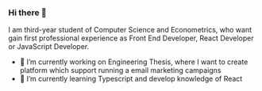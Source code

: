 ### Hi there 👋
I am third-year student of Computer Science and Econometrics, who want gain first professional experience as Front End Developer, React Developer or JavaScript Developer.
  - 🔭 I’m currently working on Engineering Thesis, where I want to create platform which support running a email marketing campaigns
  - 🌱 I’m currently learning Typescript and develop knowledge of React

<!--
**przemg/przemg** is a ✨ _special_ ✨ repository because its `README.md` (this file) appears on your GitHub profile.

Here are some ideas to get you started:

- 🔭 I’m currently working on ...
- 🌱 I’m currently learning ...
- 👯 I’m looking to collaborate on ...
- 🤔 I’m looking for help with ...
- 💬 Ask me about ...
- 📫 How to reach me: ...
- 😄 Pronouns: ...
- ⚡ Fun fact: ...
-->
